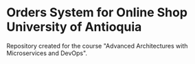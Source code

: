 # Orders System for Online Shop University of Antioquia

Repository created for the course "Advanced Architectures with Microservices and DevOps".
